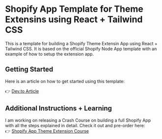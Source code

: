 # Shopify App Template for Theme Extensins using React + Tailwind CSS

This is a template for building a Shopify Theme Extensin App using React + Tailwind CSS. It is based on the official Shopify Node App template with an example of how to setup the extension app. 


## Getting Started

Here is an article on how to get started using this template: 

👉 [Dev.to Article](https://dev.to/iskurbanov/shopify-app-theme-extension-with-react-tailwind-css-3n9e)

## Additional Instructions + Learning

I am working on releasing a Crash Course on building a full Shopify App with all the steps explained in detail. Check it out and pre-order here: <br /> 👉 [Shopify App Theme Extension Course](https://www.buildnextshop.com/shopify-theme-extension-app)